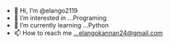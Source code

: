 - 👋 Hi, I’m @elango2119
- 👀 I’m interested in ...Programing
- 🌱 I’m currently learning ...Python
- 📫 How to reach me ...elangokannan24@gmail.com

<!---
elango2119/elango2119 is a ✨ special ✨ repository because its `README.md` (this file) appears on your GitHub profile.
You can click the Preview link to take a look at your changes.
--->
